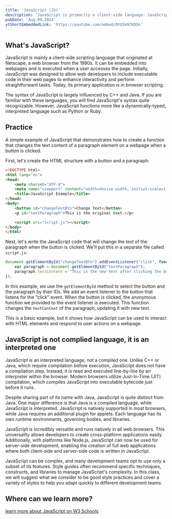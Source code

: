 ```yaml
---
title: 'JavaScript (JS)'
description: "JavaScript is primarily a client-side language. JavaScript started at Netscape, a web browser developed in the 1990s."
pubDate: 'Aug.09.2024'
ytShortEmbeddedLink: 'https://youtube.com/embed/OYG5kN7KDSk'
---
```


## What's JavaScript?

JavaScript is mainly a client-side scripting language that originated at Netscape, a web browser from the 1990s. It can be embedded into webpages and is executed when a user accesses the page. Initially, JavaScript was designed to allow web developers to include executable code in their web pages to enhance interactivity and perform straightforward tasks. Today, its primary application is in browser scripting.

The syntax of JavaScript is largely influenced by C++ and Java. If you are familiar with these languages, you will find JavaScript's syntax quite recognizable. However, JavaScript functions more like a dynamically-typed, interpreted language such as Python or Ruby.

## Practice

A simple example of JavaScript that demonstrates how to create a function that changes the text content of a paragraph element on a webpage when a button is clicked.

First, let's create the HTML structure with a button and a paragraph:

```html
<!DOCTYPE html>
<html lang="en">
<head>
    <meta charset="UTF-8">
    <meta name="viewport" content="width=device-width, initial-scale=1.0">
    <title>JavaScript Example</title>
</head>
<body>
    <button id="changeTextBtn">Change Text</button>
    <p id="textParagraph">This is the original text.</p>

    <script src="script.js"></script>
</body>
</html>
```

Next, let's write the JavaScript code that will change the text of the paragraph when the button is clicked. We'll put this in a separate file called `script.js`:

```javascript
document.getElementById("changeTextBtn").addEventListener("click", function() {
    var paragraph = document.getElementById("textParagraph");
    paragraph.textContent = "This is the new text after clicking the button!";
});
```

In this example, we use the `getElementById` method to select the button and the paragraph by their IDs. We add an event listener to the button that listens for the "click" event. When the button is clicked, the anonymous function we provided to the event listener is executed. This function changes the `textContent` of the paragraph, updating it with new text.

This is a basic example, but it shows how JavaScript can be used to interact with HTML elements and respond to user actions on a webpage. 

## JavaScript is not complied language, it is an interpreted one

JavaScript is an interpreted language, not a compiled one. Unlike C++ or Java, which require compilation before execution, JavaScript does not have a compilation step. Instead, it is read and executed line-by-line by an interpreter within the browser. Modern browsers utilize Just-In-Time (JIT) compilation, which compiles JavaScript into executable bytecode just before it runs.

Despite sharing part of its name with Java, JavaScript is quite distinct from Java. One major difference is that Java is a compiled language, while JavaScript is interpreted. JavaScript is natively supported in most browsers, while Java requires an additional plugin for applets. Each language has its own runtime environments, governing bodies, and libraries.

JavaScript is incredibly versatile and runs natively in all web browsers. This universality allows developers to create cross-platform applications easily. Additionally, with platforms like Node.js, JavaScript can now be used for server-side development, enabling the creation of full web applications where both client-side and server-side code is written in JavaScript.

JavaScript can be complex, and many development teams opt to use only a subset of its features. Style guides often recommend specific techniques, constructs, and libraries to manage JavaScript's complexity. In this class, we will suggest what we consider to be good style practices and cover a variety of styles to help you adapt quickly to different development teams.

## Where can we learn more?

[learn more about JavaScript on W3 Schools](https://www.w3schools.com/js/)
